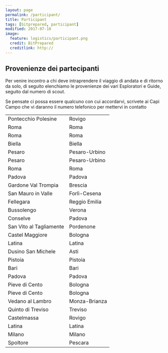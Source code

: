 ```yaml
---
layout: page
permalink: /participant/
title: Participant
tags: [bitprepared, participant]
modified: 2017-07-10
image:
  feature: logistics/participant.png 
  credit: BitPrepared
  creditlink: http://
---
```


<h2>Provenienze dei partecipanti</h2>

<p>Per venire incontro a chi deve intraprendere il viaggio di andata e di ritorno da solo, 
di seguito elenchiamo le provenienze dei vari Esploratori e Guide, seguito dal numero di scout.
</p>

<p>Se pensate ci possa essere qualcuno con cui accordarvi, scrivete ai Capi Campo che vi daranno il numero telefonico per mettervi in contatto
</p>

<table>
<tr><td>Pontecchio Polesine</td><td>Rovigo</td></tr>
<tr><td>Roma</td><td>	Roma</td></tr>
<tr><td>Roma</td><td>	Roma</td></tr>
<tr><td>Biella</td><td>	Biella</td></tr>
<tr><td>Pesaro</td><td>	Pesaro-Urbino</td></tr>
<tr><td>Pesaro</td><td>	Pesaro-Urbino</td></tr>
<tr><td>Roma</td><td>	Roma</td></tr>
<tr><td>Padova</td><td>	Padova</td></tr>
<tr><td>Gardone Val Trompia	</td><td> Brescia</td></tr>
<tr><td>San Mauro in Valle</td><td>Forlì-Cesena</td></tr>
<tr><td>Fellegara</td><td>	Reggio Emilia</td></tr>
<tr><td>Bussolengo</td><td>	Verona</td></tr>
<tr><td>Conselve</td><td>	Padova</td></tr>
<tr><td>San Vito al Tagliamente</td><td>	Pordenone</td></tr>
<tr><td>Castel Maggiore</td><td>	Bologna</td></tr>
<tr><td>Latina</td><td>	Latina</td></tr>
<tr><td>Dusino San Michele</td><td> Asti</td></tr>
<tr><td>Pistoia</td><td>	Pistoia</td></tr>
<tr><td>Bari</td><td>	Bari</td></tr>
<tr><td>Padova</td><td>	Padova</td></tr>
<tr><td>Pieve di Cento</td><td>	Bologna</td></tr>
<tr><td>Pieve di Cento</td><td>	Bologna</td></tr>
<tr><td>Vedano al Lambro</td><td>	Monza-Brianza</td></tr>
<tr><td>Quinto di Treviso</td><td>	Treviso</td></tr>
<tr><td>Castelmassa</td><td>	Rovigo</td></tr>
<tr><td>Latina</td><td>	Latina</td></tr>
<tr><td>Milano</td><td>	Milano</td></tr>
<tr><td>Spoltore</td><td>	Pescara</td></tr>
</table>
